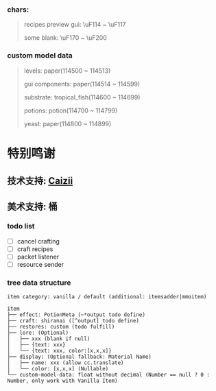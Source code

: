 ### chars: 
> recipes preview gui: \uF114 ~ \uF117
> 
> some blank: \uF170 ~ \uF200

### custom model data
> levels: paper(114500 ~ 114513)
> 
> gui components: paper(114514 ~ 114599)
> 
> substrate: tropical_fish(114600 ~ 114699)
>
> potions: potion(114700 ~ 114799)
> 
> yeast: paper(114800 ~ 114899)


# 特别鸣谢
## 技术支持: [Caizii](https://github.com/Caishangqi)
## 美术支持: 桶

### todo list
- [ ] cancel crafting
- [ ] craft recipes
- [ ] packet listener
- [ ] resource sender

### tree data structure
```text
item category: vanilla / default (additional: itemsadder|mmoitem)

item
├── effect: PotionMeta (~*output todo define)
├── craft: shiranai ([^output] todo define)
├── restores: custom (todo fulfill)
├── lore: (Optional)
│   ├── xxx (blank if null)
│   ├── {text: xxx}
│   └── {text: xxx, color:[x,x,x]}
├── display: (Optional fallback: Material Name)
│   ├── name: xxx (allow cc.translate)
│   └── color: [x,x,x] (Nullable)
└── custom-model-data: float without decimal (Number == null ? 0 : Number, only work with Vanilla Item)
```